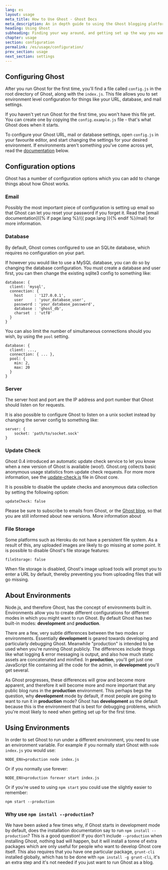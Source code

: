 ```yaml
---
lang: es
layout: usage
meta_title: How to Use Ghost - Ghost Docs
meta_description: An in depth guide to using the Ghost blogging platform. Got Ghost but not sure how to get going? Start here!
heading: Using Ghost
subheading: Finding your way around, and getting set up the way you want
chapter: usage
section: configuration
permalink: /es/usage/configuration/
prev_section: usage
next_section: settings
---
```


## Configuring Ghost <a id="configuration"></a>

After you run Ghost for the first time, you'll find a file called `config.js` in the root directory of Ghost, along with the `index.js`. This file allows you to set environment level configuration for things like your URL, database, and mail settings.

If you haven't yet run Ghost for the first time, you won't have this file yet. You can create one by copying the `config.example.js` file - that's what Ghost does when it starts.

To configure your Ghost URL, mail or database settings, open `config.js` in your favourite editor, and start changing the settings for your desired environment. If environments aren't something you've come across yet, read the [documentation](#environments) below.

## Configuration options

Ghost has a number of configuration options which you can add to change things about how Ghost works.

### Email

Possibly the most important piece of configuration is setting up email so that Ghost can let you reset your password if you forget it. Read the [email documentation]({% if page.lang %}/{{ page.lang }}{% endif %}/mail) for more information.

### Database

By default, Ghost comes configured to use an SQLite database, which requires no configuration on your part.

If however you would like to use a MySQL database, you can do so by changing the database configuration.  You must create a database and user first, you can then change the existing sqlite3 config to something like:

```
database: {
  client: 'mysql',
  connection: {
    host     : '127.0.0.1',
    user     : 'your_database_user',
    password : 'your_database_password',
    database : 'ghost_db',
    charset  : 'utf8'
  }
}
```

You can also limit the number of simultaneous connections should you wish, by using the `pool` setting.

```
database: {
  client: ...,
  connection: { ... },
  pool: {
    min: 2,
    max: 20
  }
}
```

### Server

The server host and port are the IP address and port number that Ghost should listen on for requests.

It is also possible to configure Ghost to listen on a unix socket instead by changing the server config to something like:

```
server: {
    socket: 'path/to/socket.sock'
}
```

### Update Check

Ghost 0.4 introduced an automatic update check service to let you know when a new version of Ghost is available (woo!). Ghost.org collects basic anonymous usage statistics from update check requests. For more more information, see the [update-check.js](https://github.com/TryGhost/Ghost/blob/master/core/server/update-check.js) file in Ghost core.

It is possible to disable the update checks and anonymous data collection by setting the following option:

`updateCheck: false`

Please be sure to subscribe to emails from Ghost, or the [Ghost blog](http://blog.ghost.org), so that you are still informed about new versions. More information about

### File Storage

Some platforms such as Heroku do not have a persistent file system. As a result of this, any uploaded images are likely to go missing at some point.
It is possible to disable Ghost's file storage features:

`fileStorage: false`

When file storage is disabled, Ghost's image upload tools will prompt you to enter a URL by default, thereby preventing you from uploading files that will go missing.


## About Environments <a id="environments"></a>

Node.js, and therefore Ghost, has the concept of environments built in. Environments allow you to create different configurations for different modes in which you might want to run Ghost. By default Ghost has two built-in modes: **development** and **production**.

There are a few, very subtle differences between the two modes or environments. Essentially **development** is geared towards developing and particularly debugging Ghost. Meanwhile "production" is intended to be used when you're running Ghost publicly. The differences include things like what logging & error messaging is output, and also how much static assets are concatenated and minified. In **production**, you'll get just one JavaScript file containing all the code for the admin, in **development** you'll get several.

As Ghost progresses, these differences will grow and become more apparent, and therefore it will become more and more important that any public blog runs in the **production** environment. This perhaps begs the question, why **development** mode by default, if most people are going to want to run it in **production** mode? Ghost has **development** as the default because this is the environment that is best for debugging problems, which you're most likely to need when getting set up for the first time.

##  Using Environments <a id="using-env"></a>

In order to set Ghost to run under a different environment, you need to use an environment variable. For example if you normally start Ghost with `node index.js` you would use:

`NODE_ENV=production node index.js`

Or if you normally use forever:

`NODE_ENV=production forever start index.js`

Or if you're used to using `npm start` you could use the slightly easier to remember:

`npm start --production`

### Why use `npm install --production`?

We have been asked a few times why, if Ghost starts in development mode by default, does the installation documentation say to run `npm install --production`? This is a good question! If you don't include `--production` when installing Ghost, nothing bad will happen, but it will install a tonne of extra packages which are only useful for people who want to develop Ghost core itself. This also requires that you have one particular package, `grunt-cli` installed globally, which has to be done with `npm install -g grunt-cli`, it's an extra step and it's not needed if you just want to run Ghost as a blog.


